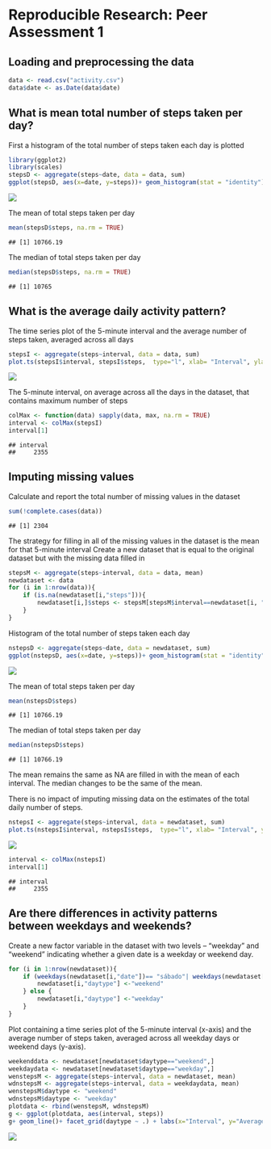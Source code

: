 # Reproducible Research: Peer Assessment 1



## Loading and preprocessing the data

```r
data <- read.csv("activity.csv")
data$date <- as.Date(data$date)
```


## What is mean total number of steps taken per day?
First a histogram of the total number of steps taken each day is plotted

```r
library(ggplot2)
library(scales)
stepsD <- aggregate(steps~date, data = data, sum)
ggplot(stepsD, aes(x=date, y=steps))+ geom_histogram(stat = "identity")+scale_x_date(labels=date_format("%d-%b-%y"), breaks = "1 day") + theme(axis.text.x = element_text(angle=90))
```

![](PA1_template_files/figure-html/unnamed-chunk-2-1.png) 

The mean of total steps taken per day

```r
mean(stepsD$steps, na.rm = TRUE)
```

```
## [1] 10766.19
```

The median of total steps taken per day

```r
median(stepsD$steps, na.rm = TRUE)
```

```
## [1] 10765
```

## What is the average daily activity pattern?
The time series plot of the 5-minute interval and the average number of steps taken, averaged across all days

```r
stepsI <- aggregate(steps~interval, data = data, sum)
plot.ts(stepsI$interval, stepsI$steps,  type="l", xlab= "Interval", ylab= "Steps")
```

![](PA1_template_files/figure-html/unnamed-chunk-5-1.png) 

The 5-minute interval, on average across all the days in the dataset, that contains maximum number of steps

```r
colMax <- function(data) sapply(data, max, na.rm = TRUE)
interval <- colMax(stepsI)
interval[1]
```

```
## interval 
##     2355
```

## Imputing missing values
Calculate and report the total number of missing values in the dataset

```r
sum(!complete.cases(data))
```

```
## [1] 2304
```
The strategy for filling in all of the missing values in the dataset is the mean for that 5-minute interval
Create a new dataset that is equal to the original dataset but with the missing data filled in

```r
stepsM <- aggregate(steps~interval, data = data, mean)
newdataset <- data
for (i in 1:nrow(data)){
    if (is.na(newdataset[i,"steps"])){
        newdataset[i,]$steps <- stepsM[stepsM$interval==newdataset[i, "interval"],"steps"] 
    }
}
```

Histogram of the total number of steps taken each day

```r
nstepsD <- aggregate(steps~date, data = newdataset, sum)
ggplot(nstepsD, aes(x=date, y=steps))+ geom_histogram(stat = "identity")+scale_x_date(labels=date_format("%d-%b-%y"), breaks = "1 day") + theme(axis.text.x = element_text(angle=90))
```

![](PA1_template_files/figure-html/unnamed-chunk-9-1.png) 

The mean of total steps taken per day

```r
mean(nstepsD$steps)
```

```
## [1] 10766.19
```

The median of total steps taken per day

```r
median(nstepsD$steps)
```

```
## [1] 10766.19
```

The mean remains the same as NA are filled in with the mean of each interval. The median changes to be the same of the mean.

There is no impact of imputing missing data on the estimates of the total daily number of steps.

```r
nstepsI <- aggregate(steps~interval, data = newdataset, sum)
plot.ts(nstepsI$interval, nstepsI$steps,  type="l", xlab= "Interval", ylab= "Steps")
```

![](PA1_template_files/figure-html/unnamed-chunk-12-1.png) 

```r
interval <- colMax(nstepsI)
interval[1]
```

```
## interval 
##     2355
```

## Are there differences in activity patterns between weekdays and weekends?
Create a new factor variable in the dataset with two levels – “weekday” and “weekend” indicating whether a given date is a weekday or weekend day.

```r
for (i in 1:nrow(newdataset)){
    if (weekdays(newdataset[i,"date"])== "sábado"| weekdays(newdataset[i,"date"])=="domingo"){
        newdataset[i,"daytype"] <-"weekend"
    } else {
        newdataset[i,"daytype"] <-"weekday"
    }
}
```

Plot containing a time series plot of the 5-minute interval (x-axis) and the average number of steps taken, averaged across all weekday days or weekend days (y-axis).


```r
weekenddata <- newdataset[newdataset$daytype=="weekend",]
weekdaydata <- newdataset[newdataset$daytype=="weekday",]
wenstepsM <- aggregate(steps~interval, data = newdataset, mean)
wdnstepsM <- aggregate(steps~interval, data = weekdaydata, mean)
wenstepsM$daytype <- "weekend"
wdnstepsM$daytype <- "weekday"
plotdata <- rbind(wenstepsM, wdnstepsM)
g <- ggplot(plotdata, aes(interval, steps))
g+ geom_line()+ facet_grid(daytype ~ .) + labs(x="Interval", y="Average number of steps")
```

![](PA1_template_files/figure-html/unnamed-chunk-14-1.png) 

